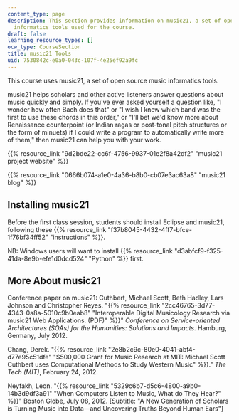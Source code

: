 ```yaml
---
content_type: page
description: This section provides information on music21, a set of open source music
  informatics tools used for the course.
draft: false
learning_resource_types: []
ocw_type: CourseSection
title: music21 Tools
uid: 7530842c-e0a0-043c-107f-4e25ef92a9fc
---
```

This course uses music21, a set of open source music informatics tools.

music21 helps scholars and other active listeners answer questions about music quickly and simply. If you've ever asked yourself a question like, "I wonder how often Bach does that" or "I wish I knew which band was the first to use these chords in this order," or "I'll bet we'd know more about Renaissance counterpoint (or Indian ragas or post-tonal pitch structures or the form of minuets) if I could write a program to automatically write more of them," then music21 can help you with your work.

{{% resource_link "9d2bde22-cc6f-4756-9937-01e2f8a42df2" "music21 project website" %}}

{{% resource_link "0666b074-a1e0-4a36-b8b0-cb07e3ac63a8" "music21 blog" %}}

## Installing music21

Before the first class session, students should install Eclipse and music21, following these {{% resource_link "f37b8045-4432-4ff7-bfce-1f76bf34ff52" "instructions" %}}.

NB: Windows users will want to install {{% resource_link "d3abfcf9-f325-41da-8e9b-efe1d0dcd524" "Python" %}} first.

## More About music21

Conference paper on music21: Cuthbert, Michael Scott, Beth Hadley, Lars Johnson and Christopher Reyes. "{{% resource_link "2cc46765-3d77-4343-0a8a-5010c9b0eab8" "Interoperable Digital Musicology Research via music21 Web Applications. (PDF)" %}}" *Conference on Service-oriented Architectures (SOAs) for the Humanities: Solutions and Impacts*. Hamburg, Germany, July 2012.

Chang, Derek. "{{% resource_link "2e8b2c9c-80e0-4041-abf4-d77e95c51dfe" "$500,000 Grant for Music Research at MIT: Michael Scott Cuthbert uses Computational Methods to Study Western Music" %}}." *The Tech (MIT)*, February 24, 2012.

Neyfakh, Leon. "{{% resource_link "5329c6b7-d5c6-4800-a9b0-14b3d9df3a91" "When Computers Listen to Music, What do They Hear?" %}}" Boston Globe, July 08, 2012. \[Subtitle: "A New Generation of Scholars is Turning Music into Data—and Uncovering Truths Beyond Human Ears"\]